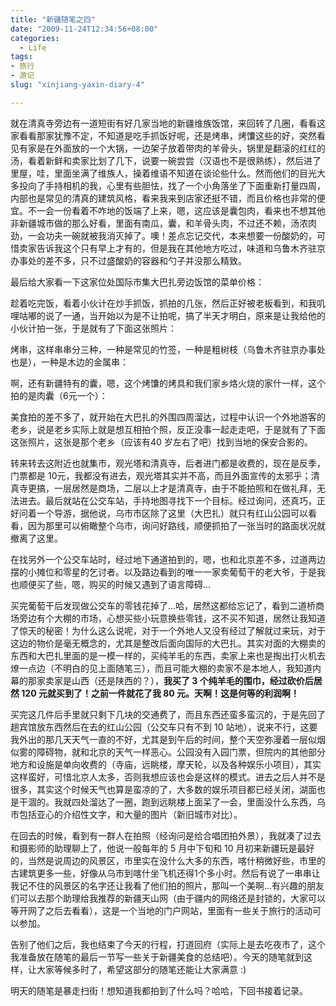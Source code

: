 ```yaml
---
title: "新疆随笔之四"
date: "2009-11-24T12:34:56+08:00"
categories:
  - Life
tags:
- 旅行
- 游记
slug: "xinjiang-yaxin-diary-4"

---
```


就在清真寺旁边有一道短街有好几家当地的新疆维族饭馆，来回转了几圈，看看这家看看那家犹豫不定，不知道是吃手抓饭好呢，还是烤串，烤馕这些的好，突然看见有家是在外面放的一个大锅，一边架子放着带肉的羊骨头，锅里是翻滚的红红的汤，看着新鲜和卖家比划了几下，说要一碗尝尝（汉语也不是很熟练），然后进了里屋，哇，里面坐满了维族人，操着维语不知道在谈论些什么。然而他们的目光大多投向了手持相机的我，心里有些胆怯，找了一个小角落坐了下面重新打量四周，内部也是常见的清真的建筑风格，看来我来到店家还挺不错，而且价格也非常的便宜。不一会一份看着不咋地的饭端了上来，嗯，这应该是囊包肉，看来也不想其他非新疆城市做的那么好看，里面有南瓜，囊，和羊骨头肉，不过还不赖，汤浓肉劲，一会功夫一碗就被我消灭掉了。噢！差点忘记交代，本来想要一份酸奶的，可惜卖家告诉我这个只有早上才有的，但是我在其他地方吃过，味道和乌鲁木齐驻京办事处的差不多，只不过盛酸奶的容器和勺子并没那么精致。

最后给大家看一下这家位处国际市集大巴扎旁边饭馆的菜单价格：

趁着吃完饭，看着小伙计在炒手抓饭，抓拍的几张，然后正好被老板看到，和我叽哩咕嘟的说了一通，当开始以为是不让拍呢，搞了半天才明白，原来是让我给他的小伙计拍一张，于是就有了下面这张照片：

烤串，这样串串分三种，一种是常见的竹签，一种是粗树枝（乌鲁木齐驻京办事处也是），一种是木边的金属串：

啊，还有新疆特有的囊，嗯，这个烤馕的烤具和我们家乡烙火烧的家什一样，这个拍的是肉囊（6元一个）：

美食拍的差不多了，就开始在大巴扎的外围四周溜达，过程中认识一个外地游客的老乡，说是老乡实际上就是想互相拍个照，反正没事一起走走吧，于是就有了下面这张照片，这张是那个老乡（应该有40 岁左右了吧）找到当地的保安合影的。

转来转去这附近也就集市，观光塔和清真寺，后者进门都是收费的，现在是反季，门票都是 10元，我都没有进去，观光塔其实并不高，而且外面宣传的太邪乎；清真寺更搞，一层居然是商场，二层以上才是清真寺，由于不能拍照和在做礼拜，无法进去。最后就站在公交车站，手持地图寻找下一个目标。经过询问，还真巧，正好问着一个导游，据他说，乌市市区除了这里（大巴扎）就只有红山公园可以看看，因为那里可以俯瞰整个乌市，询问好路线，顺便抓拍了一张当时的路面状况就撤离了这里。

在找另外一个公交车站时，经过地下通道拍到的，嗯，也和北京差不多，过道两边摆的小摊位和零星的乞讨者。以及路边看到的唯一一家卖葡萄干的老大爷，于是我也顺便买了些，嗯，购买的时候又遇到了语言障碍...

买完葡萄干后发现做公交车的零钱花掉了...哈，居然这都给忘记了，看到二道桥商场旁边有个大棚的市场，心想买些小玩意换些零钱，这不买不知道，居然让我知道了惊天的秘密！为什么这么说呢，对于一个外地人又没有经过了解就过来玩，对于这边的物价是毫无概念的，尤其是整改后面向国际的大巴扎。其实对面的大棚卖的东西和大巴扎里面的是一模一样的，买纯羊毛的东西，卖家上来也是掏出打火机去燎一点边（不明白的见上面随笔三），而且可能大棚的卖家不是本地人，我知道内幕的那家卖家是山西（还是陕西的？），**我买了 3 个纯羊毛的围巾，经过砍价后居然 120 元就买到了！之前一件就花了我 80 元。天啊！这是何等的利润啊！**

买完这几件后手里就只剩下几块的交通费了，而且东西还蛮多蛮沉的，于是先回了趟宾馆放东西然后在去的红山公园（公交车只有不到 10 站地），说来不行，这要我外出的那几天天气一直的不好，尤其是到午后的时间，整个天空弥漫着一层似烟似雾的障碍物，就和北京的天气一样恶心。公园没有入园门票，但院内的其他部分地方和设施是单向收费的（寺庙，远眺楼，摩天轮，以及各种娱乐小项目），其实这样蛮好，可惜北京人太多，否则我想应该也会是这样的模式。进去之后人并不是很多，其实这个时候天气也算是蛮凉的了，大多数的娱乐项目都已经关闭，湖面也是干涸的。我就四处溜达了一圈，跑到远眺楼上面呆了一会，里面没什么东西，乌市包括亚心的介绍性文字，和大量的图片（新旧城市对比）。

在回去的时候，看到有一群人在拍照（经询问是给合唱团拍外景），我就凑了过去和摄影师的助理聊上了，他说一般每年的 5 月中下旬和 10 月初来新疆玩是最好的，当然是说周边的风景区，市里实在没什么大多的东西，喀什稍微好些，市里的古建筑更多一些，好像从乌市到喀什坐飞机还得1个多小时。然后有说了一串串让我记不住的风景区的名字还让我看了他们拍的照片，那叫一个美啊...有兴趣的朋友们可以去那个助理给我推荐的新疆天山网（由于疆内的网络还是封锁的，大家可以等开网了之后去看看），这是一个当地的门户网站，里面有一些关于旅行的活动可以参加。

告别了他们之后，我也结束了今天的行程，打道回府（实际上是去吃夜市了，这个我准备放在随笔的最后一节写一些关于新疆美食的总结吧）。今天的随笔就到这样，让大家等候多时了，希望这部分的随笔还能让大家满意 :)

明天的随笔是暴走扫街！想知道我都拍到了什么吗？哈哈，下回书接着记录。

